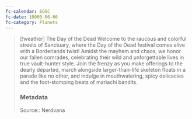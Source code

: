 ```yaml
---
fc-calendar: EGSC
fc-date: 10000-06-66
fc-category: Planets
---
```


> [!weather] The Day of the Dead
> Welcome to the raucous and colorful streets of Sanctuary, where the Day of the Dead festival comes alive with a Borderlands twist! Amidst the mayhem and chaos, we honor our fallen comrades, celebrating their wild and unforgettable lives in true vault-hunter style. Join the frenzy as you make offerings to the dearly departed, march alongside larger-than-life skeleton floats in a parade like no other, and indulge in mouthwatering, spicy delicacies and the foot-stomping beats of mariachi bandits.
> ### Metadata
> Source:: Nerdvana
